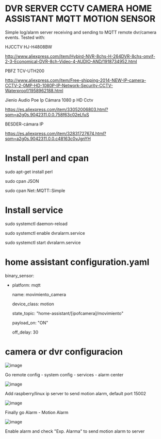 # DVR SERVER CCTV CAMERA HOME ASSISTANT MQTT MOTION SENSOR

Simple log/alarm server receiving and sending to MQTT remote dvr/camera events. Tested with:

HJCCTV HJ-H4808BW

http://www.aliexpress.com/item/Hybird-NVR-8chs-H-264DVR-8chs-onvif-2-3-Economical-DVR-8ch-Video-4-AUDIO-AND/1918734952.html

PBFZ TCV-UTH200

http://www.aliexpress.com/item/Free-shipping-2014-NEW-IP-camera-CCTV-2-0MP-HD-1080P-IP-Network-Security-CCTV-Waterproof/1958962188.html

Jienio Audio Poe Ip Cámara 1080 p HD Cctv

https://es.aliexpress.com/item/33052006803.html?spm=a2g0s.9042311.0.0.758f63c02eLfuS

BESDER-cámara IP

https://es.aliexpress.com/item/32831727674.html?spm=a2g0s.9042311.0.0.c48163c0vJgnYH

# Install perl and cpan

sudo apt-get install perl

sudo cpan JSON

sudo cpan Net::MQTT::Simple

# Install service

sudo systemctl daemon-reload

sudo systemctl enable dvralarm.service

sudo systemctl start dvralarm.service

# home assistant configuration.yaml

binary_sensor:

  - platform: mqtt
  
    name: movimiento_camera
    
    device_class: motion
    
    state_topic: "home-assistant/[ipofcamera]/movimiento"
    
    payload_on: "ON"
    
    off_delay: 30
    
# camera or dvr configuracion

![image](https://user-images.githubusercontent.com/34915602/109655607-c1e63380-7b63-11eb-8099-36bad58ba388.png)

Go remote config - system config - services - alarm center

![image](https://user-images.githubusercontent.com/34915602/109655807-fc4fd080-7b63-11eb-9b1e-7a4c588bd918.png)

Add raspberry/linux ip server to send motion alarm, default port 15002

![image](https://user-images.githubusercontent.com/34915602/109656039-446ef300-7b64-11eb-88e9-fd08454b0014.png)

Finally go Alarm - Motion Alarm 

![image](https://user-images.githubusercontent.com/34915602/109656261-86983480-7b64-11eb-9af4-890dece163ec.png)

Enable alarm and check "Exp. Alarma" to send motion alarm to server



